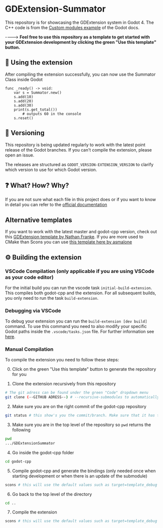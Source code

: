 # GDExtension-Summator

This repository is for showcasing the GDExtension system in Godot 4.
The C++ code is from the [Custom modules example](https://docs.godotengine.org/en/latest/development/cpp/custom_modules_in_cpp.html "Click to get to the docs") of the Godot docs.

----> **Feel free to use this repository as a template to get started with your GDExtension development by clicking the green "Use this template" button.**

## 🎉 Using the extension
After compiling the extension successfully, you can now use the Summator Class inside Godot
```gdscript
func _ready() -> void:
	var s = Summator.new()
	s.add(10)
	s.add(20)
	s.add(30)
	print(s.get_total())
        # outputs 60 in the console
	s.reset()
```

## 🔢 Versioning
This repository is being updated regularly to work with the latest point release of the Godot branches. 
If you can't compile the extension, please open an issue.

The releases are structured as ``GODOT_VERSION-EXTENSION_VERSION`` to clarify which version to use for which Godot version.

## ❓ What? How? Why?
If you are not sure what each file in this project does or if you want to know in detail you can refer to the [official documentation](https://docs.godotengine.org/en/stable/tutorials/scripting/gdextension/index.html)

## Alternative templates
If you want to work with the latest master and godot-cpp version, check out this [GDExtension template by Nathan Franke](https://github.com/nathanfranke/gdextension).
If you are more used to CMake than Scons you can use [this template here by asmalone](https://github.com/asmaloney/GDExtensionTemplate)

## ⚙️ Building the extension

### VSCode Compilation (only applicable if you are using VSCode as your code editor)
For the initial build you can run the vscode task `initial-build-extension`. This compiles both godot-cpp and the extension. For all subsequent builds, you only need to run the task `build-extension`.

### Debugging via VSCode
To debug your extension you can run the ``build-extension [dev build]`` command. To use this command you need to also modify your specific Godot paths inside the ``.vscode/tasks.json`` file. For further information see [here](https://github.com/paddy-exe/GDExtensionSummator/issues/50).

### Manual Compilation

To compile the extension you need to follow these steps:

0. Click on the green "Use this template" button to generate the repository for you

1. Clone the extension recursively from this repository
```bash
# The git adress can be found under the green "Code" dropdown menu
git clone (--GITHUB ADRESS--) # --recursive-submodules to automatically load the submodule godot-cpp
```

2. Make sure you are on the right commit of the godot-cpp repository
```bash
git status # this show's you the commit/branch. Make sure that it has the correct commit for the release you are targeting
```

3. Make sure you are in the top level of the repository so `pwd` returns the following
```bash
pwd
.../GDExtensionSummator
```

4. Go inside the godot-cpp folder
```bash
cd godot-cpp
```

5. Compile godot-cpp and generate the bindings (only needed once when starting development or when there is an update of the submodule)
```bash
scons # this will use the default values such as target=template_debug
```

6. Go back to the top level of the directory
```bash
cd ..
```

7. Compile the extension
```bash
scons # this will use the default values such as target=template_debug
```
